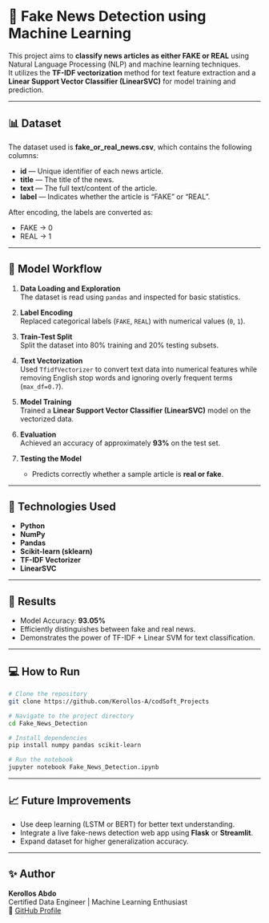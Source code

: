 # 📰 Fake News Detection using Machine Learning

This project aims to **classify news articles as either FAKE or REAL** using Natural Language Processing (NLP) and machine learning techniques.  
It utilizes the **TF-IDF vectorization** method for text feature extraction and a **Linear Support Vector Classifier (LinearSVC)** for model training and prediction.

---

## 📊 Dataset
The dataset used is **fake_or_real_news.csv**, which contains the following columns:
- **id** — Unique identifier of each news article.  
- **title** — The title of the news.  
- **text** — The full text/content of the article.  
- **label** — Indicates whether the article is “FAKE” or “REAL”.

After encoding, the labels are converted as:
- FAKE → 0  
- REAL → 1  

---

## 🧠 Model Workflow

1. **Data Loading and Exploration**  
   The dataset is read using `pandas` and inspected for basic statistics.

2. **Label Encoding**  
   Replaced categorical labels (`FAKE`, `REAL`) with numerical values (`0`, `1`).

3. **Train-Test Split**  
   Split the dataset into 80% training and 20% testing subsets.

4. **Text Vectorization**  
   Used `TfidfVectorizer` to convert text data into numerical features while removing English stop words and ignoring overly frequent terms (`max_df=0.7`).

5. **Model Training**  
   Trained a **Linear Support Vector Classifier (LinearSVC)** model on the vectorized data.

6. **Evaluation**  
   Achieved an accuracy of approximately **93%** on the test set.

7. **Testing the Model**  
   - Predicts correctly whether a sample article is **real or fake**.

---

## 🧩 Technologies Used
- **Python**
- **NumPy**
- **Pandas**
- **Scikit-learn (sklearn)**
- **TF-IDF Vectorizer**
- **LinearSVC**

---

## 🚀 Results
- Model Accuracy: **93.05%**
- Efficiently distinguishes between fake and real news.
- Demonstrates the power of TF-IDF + Linear SVM for text classification.

---

## 💻 How to Run
```bash
# Clone the repository
git clone https://github.com/Kerollos-A/codSoft_Projects

# Navigate to the project directory
cd Fake_News_Detection

# Install dependencies
pip install numpy pandas scikit-learn

# Run the notebook
jupyter notebook Fake_News_Detection.ipynb
```

---

## 📈 Future Improvements
- Use deep learning (LSTM or BERT) for better text understanding.
- Integrate a live fake-news detection web app using **Flask** or **Streamlit**.
- Expand dataset for higher generalization accuracy.

---

## ✨ Author
**Kerollos Abdo**  
Certified Data Engineer | Machine Learning Enthusiast  
🔗 [GitHub Profile](https://github.com/Kerollos-A)
